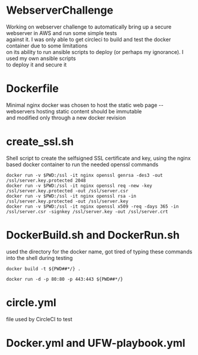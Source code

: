 # WebserverChallenge

Working on webserver challenge to automatically bring up a secure webserver in AWS and run some simple tests  
against it.  I was only able to get circleci to build and test the docker container due to some limitations   
on its ability to run ansible scripts to deploy (or perhaps my ignorance).  I used my own ansible scripts  
to deploy it and secure it 

# Dockerfile

Minimal nginx docker was chosen to host the static web page -- webservers hosting static content should be immutable  
and modified only through a new docker revision

# create_ssl.sh 

Shell script to create the selfsigned SSL certificate and key, using the nginx based docker container to run the needed openssl commands

    docker run -v $PWD:/ssl -it nginx openssl genrsa -des3 -out /ssl/server.key.protected 2048
    docker run -v $PWD:/ssl -it nginx openssl req -new -key /ssl/server.key.protected -out /ssl/server.csr
    docker run -v $PWD:/ssl -it nginx openssl rsa -in /ssl/server.key.protected -out /ssl/server.key
    docker run -v $PWD:/ssl -it nginx openssl x509 -req -days 365 -in /ssl/server.csr -signkey /ssl/server.key -out /ssl/server.crt

# DockerBuild.sh and DockerRun.sh

used the directory for the docker name, got tired of typing these commands into the shell during testing

    docker build -t ${PWD##*/} .

    docker run -d -p 80:80 -p 443:443 ${PWD##*/}

# circle.yml 

file used by CircleCI to test  

# Docker.yml and UFW-playbook.yml
